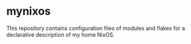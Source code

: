 # mynixos

This repository contains configuration files of modules and flakes for a declarative description of my home NixOS.
